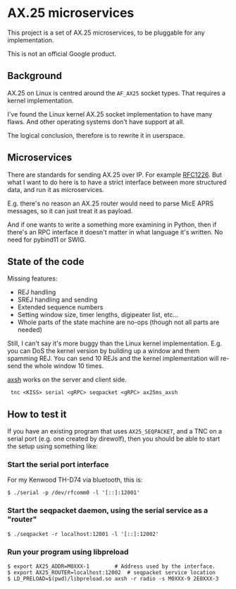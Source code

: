 # AX.25 microservices

This project is a set of AX.25 microservices, to be pluggable for any
implementation.

This is not an official Google product.

## Background

AX.25 on Linux is centred around the `AF_AX25` socket types. That requires a kernel implementation.

I've found the Linux kernel AX.25 socket implementation to have many flaws.
And other operating systems don't have support at all.

The logical conclusion, therefore is to rewrite it in userspace.

## Microservices

There are standards for sending AX.25 over IP. For example [RFC1226][rfc1226]. But
what I want to do here is to have a strict interface between more structured data, and
run it as microservices.

E.g. there's no reason an AX.25 router would need to parse MicE APRS messages, so
it can just treat it as payload.

And if one wants to write a something more examining in Python, then if there's
an RPC interface it doesn't matter in what language it's written. No need for
pybind11 or SWIG.

## State of the code

Missing features:

* REJ handling
* SREJ handling and sending
* Extended sequence numbers
* Setting window size, timer lengths, digipeater list, etc…
* Whole parts of the state machine are no-ops (though not all parts are needed)

Still, I can't say it's more buggy than the Linux kernel
implementation. E.g. you can DoS the kernel version by building up a
window and them spamming REJ. You can send 10 REJs and the kernel
implementation will re-send the whole window 10 times.

[axsh][axsh] works on the server and client side.

```
 tnc <KISS> serial <gRPC> seqpacket <gRPC> ax25ms_axsh
```

## How to test it

If you have an existing program that uses `AX25_SEQPACKET`, and a TNC on a serial
port (e.g. one created by direwolf), then you should be able to start the setup using
something like:

### Start the serial port interface

For my Kenwood TH-D74 via bluetooth, this is:

```
$ ./serial -p /dev/rfcomm0 -l '[::]:12001'
```

### Start the seqpacket daemon, using the serial service as a "router"

```
$ ./seqpacket -r localhost:12001 -l '[::]:12002'
```

### Run your program using libpreload

```
$ export AX25_ADDR=M0XXX-1        # Address used by the interface.
$ export AX25_ROUTER=localhost:12002  # seqpacket service location
$ LD_PRELOAD=$(pwd)/libpreload.so axsh -r radio -s M0XXX-9 2E0XXX-3
```


[rfc1226]: https://datatracker.ietf.org/doc/html/rfc1226
[axsh]: https://github.com/ThomasHabets/radiostuff/tree/master/ax25/axsh
